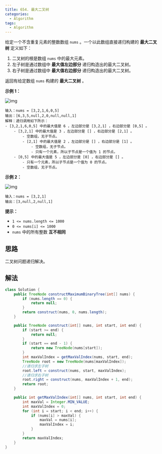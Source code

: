 ```yaml
---
title: 654. 最大二叉树
categories:
  - Algorithm
tags:
  - Algorithm
---
```


给定一个不含重复元素的整数数组 `nums` 。一个以此数组直接递归构建的 **最大二叉树** 定义如下：

1. 二叉树的根是数组 `nums` 中的最大元素。
2. 左子树是通过数组中 **最大值左边部分** 递归构造出的最大二叉树。
3. 右子树是通过数组中 **最大值右边部分** 递归构造出的最大二叉树。

返回有给定数组 `nums` 构建的 **最大二叉树** 。

**示例 1：**

![img](https://raw.githubusercontent.com/Traserve/traserve.github.io/master/_posts/algorithm/images/654-1.jpg)

```
输入：nums = [3,2,1,6,0,5]
输出：[6,3,5,null,2,0,null,null,1]
解释：递归调用如下所示：
- [3,2,1,6,0,5] 中的最大值是 6 ，左边部分是 [3,2,1] ，右边部分是 [0,5] 。
    - [3,2,1] 中的最大值是 3 ，左边部分是 [] ，右边部分是 [2,1] 。
        - 空数组，无子节点。
        - [2,1] 中的最大值是 2 ，左边部分是 [] ，右边部分是 [1] 。
            - 空数组，无子节点。
            - 只有一个元素，所以子节点是一个值为 1 的节点。
    - [0,5] 中的最大值是 5 ，左边部分是 [0] ，右边部分是 [] 。
        - 只有一个元素，所以子节点是一个值为 0 的节点。
        - 空数组，无子节点。
```

**示例 2：**

![img](https://raw.githubusercontent.com/Traserve/traserve.github.io/master/_posts/algorithm/images/654-2.jpg)

```
输入：nums = [3,2,1]
输出：[3,null,2,null,1]
```

**提示：**

- `1 <= nums.length <= 1000`
- `0 <= nums[i] <= 1000`
- `nums` 中的所有整数 **互不相同**

## 思路

二叉树问题递归解决。

## 解法

```java
class Solution {
    public TreeNode constructMaximumBinaryTree(int[] nums) {
        if (nums.length == 0) {
            return null;
        }
        return construct(nums, 0, nums.length);
    }

    public TreeNode construct(int[] nums, int start, int end) {
        if (start >= end) {
            return null;
        }
        if (start == end - 1) {
            return new TreeNode(nums[start]);
        }
        int maxValIndex = getMaxValIndex(nums, start, end);
        TreeNode root = new TreeNode(nums[maxValIndex]);
        //递归求左子树
        root.left = construct(nums, start, maxValIndex);
        //递归求右子树
        root.right = construct(nums, maxValIndex + 1, end);
        return root;
    }

    public int getMaxValIndex(int[] nums, int start, int end) {
        int maxVal = Integer.MIN_VALUE;
        int maxValIndex = 0;
        for (int i = start; i < end; i++) {
            if (nums[i] > maxVal) {
                maxVal = nums[i];
                maxValIndex = i;
            }
        }
        return maxValIndex;
    }
}
```


